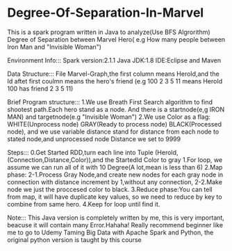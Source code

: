 # Degree-Of-Separation-In-Marvel
This is a spark program written in Java to analyze(Use BFS Algrorithm) Degree of Separation between Marvel Hero(
e.g How many people between Iron Man and "Invisible Woman")

Environment Info:::
Spark version:2.1.1
Java JDK:1.8
IDE:Eclipse and Maven

Data Structure:::
File Marvel-Graph,the first column means HeroId,and the Id aftet first coulmn means the hero's friend
(e.g 100 2 3 5 11  means HeroId 100 has friend 2 3 5 11)


Brief Program structure:::
1.We use Breath First Search algorithm to find shootest path.Each hero stand as a node. And there is a startnode(e,g IRON MAN)
and targetnode(e.g "Invisible Woman")
2.We use Color as a flag: WHITE(Unprocess node) GRAY(Ready to process node) BLACK(Processed node), and we use variable distance stand for 
distance from each node to stated node,and unprocessed node Distance we set to 9999 

Steps:::
0.Get Started RDD,turn each line into Tuple (HeroId,(Connection,Distance,Color)),and the StartedId Color to gray
1.For loop, we assume we can run all of it with 10 Degree(A lot,mean is less than 6)
2.Map phase:
2-1.Process Gray Node,and create new nodes for each gray node in connection with distance increment by 1,without any connection,
2-2.Make node we just the proccesed color to black. 
3.Reduce phase:You can tell from map, it will have duplicate key values, so we need to reduce by key to combine from same hero.
4.Keep for loop until find it.



Note:::
This Java version is completely written by me, this is very important, beacuse it will contain many Error.Hahaha!
Really recommend beginner like me to go to Udemy Taming Big Data with Apache Spark and Python, the original python version 
is taught by this course

